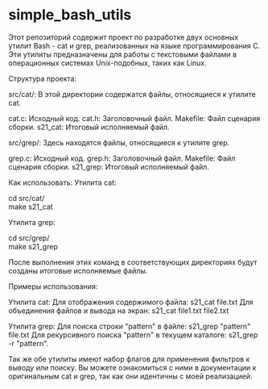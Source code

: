 # simple_bash_utils
Этот репозиторий содержит проект по разработке двух основных утилит Bash - cat и grep, реализованных на языке программирования C. Эти утилиты предназначены для работы с текстовыми файлами в операционных системах Unix-подобных, таких как Linux.

Структура проекта:

src/cat/: В этой директории содержатся файлы, относящиеся к утилите cat.

cat.c: Исходный код. 
cat.h: Заголовочный файл. 
Makefile: Файл сценария сборки. 
s21_cat: Итоговый исполняемый файл. 

src/grep/: Здесь находятся файлы, относящиеся к утилите grep.

grep.c: Исходный код. 
grep.h: Заголовочный файл. 
Makefile: Файл сценария сборки. 
s21_grep: Итоговый исполняемый файл. 

Как использовать:
Утилита cat:

cd src/cat/    
make s21_cat 

Утилита grep:

cd src/grep/   
make s21_grep 

После выполнения этих команд в соответствующих директориях будут созданы итоговые исполняемые файлы.

Примеры использования:

Утилита cat:
Для отображения содержимого файла: s21_cat file.txt
Для объединения файлов и вывода на экран: s21_cat file1.txt file2.txt

Утилита grep:
Для поиска строки "pattern" в файле: s21_grep "pattern" file.txt
Для рекурсивного поиска "pattern" в текущем каталоге: s21_grep -r "pattern".

Так же обе утилиты имеют набор флагов для применения фильтров к выводу или поиску. Вы можете ознакомиться с ними в документации к оригинальным  сat и grep, так как они идентичны с моей реализацией.






